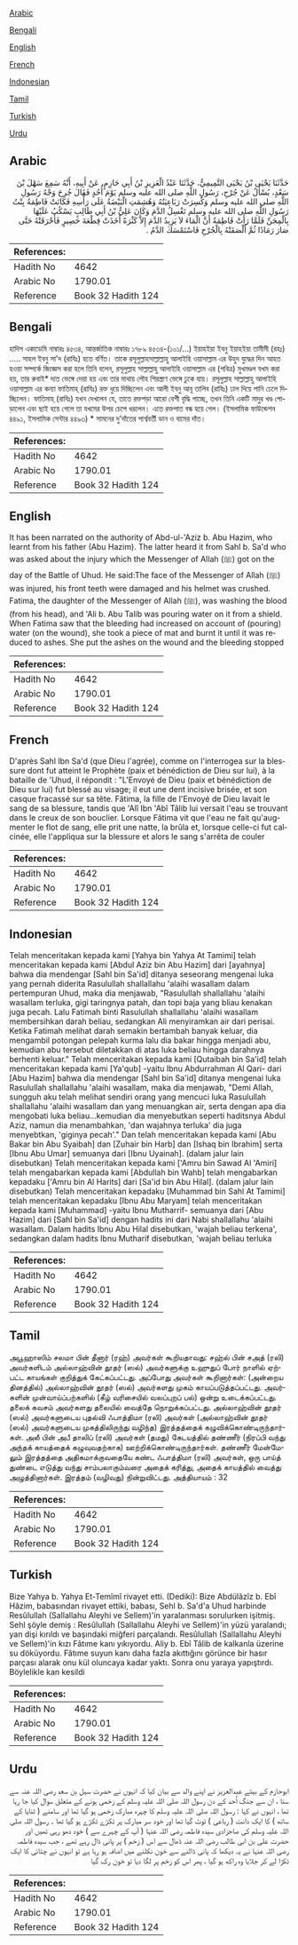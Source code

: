 [Arabic](#arabic)

[Bengali](#bengali)

[English](#english)

[French](#french)

[Indonesian](#indonesian)

[Tamil](#tamil)

[Turkish](#turkish)

[Urdu](#urdu)

## Arabic


<div dir="rtl" lang="ar" style={{fontSize:'larger',backgroundColor:'#f8f9fa',padding:20}}>
حَدَّثَنَا يَحْيَى بْنُ يَحْيَى التَّمِيمِيُّ، حَدَّثَنَا عَبْدُ الْعَزِيزِ بْنُ أَبِي حَازِمٍ، عَنْ أَبِيهِ، أَنَّهُ سَمِعَ سَهْلَ بْنَ سَعْدٍ، يُسْأَلُ عَنْ جُرْحِ، رَسُولِ اللَّهِ صلى الله عليه وسلم يَوْمَ أُحُدٍ فَقَالَ جُرِحَ وَجْهُ رَسُولِ اللَّهِ صلى الله عليه وسلم وَكُسِرَتْ رَبَاعِيَتُهُ وَهُشِمَتِ الْبَيْضَةُ عَلَى رَأْسِهِ فَكَانَتْ فَاطِمَةُ بِنْتُ رَسُولِ اللَّهِ صلى الله عليه وسلم تَغْسِلُ الدَّمَ وَكَانَ عَلِيُّ بْنُ أَبِي طَالِبٍ يَسْكُبُ عَلَيْهَا بِالْمِجَنِّ فَلَمَّا رَأَتْ فَاطِمَةُ أَنَّ الْمَاءَ لاَ يَزِيدُ الدَّمَ إِلاَّ كَثْرَةً أَخَذَتْ قِطْعَةَ حَصِيرٍ فَأَحْرَقَتْهُ حَتَّى صَارَ رَمَادًا ثُمَّ أَلْصَقَتْهُ بِالْجُرْحِ فَاسْتَمْسَكَ الدَّمُ ‏.‏
</div>
<div style={{backgroundColor:'#f8f9fa',padding:20, marginBottom: 10}}><table> <thead> <tr> <th>References:</th> <th></th> </tr> </thead> <tbody><tr><td>Hadith No</td><td>4642</td></tr><tr><td>Arabic No</td><td>1790.01</td></tr><tr><td>Reference</td><td>Book 32 Hadith 124</td></tr></tbody></table></div>

## Bengali


<div dir="ltr" lang="bn" style={{fontSize:'larger',backgroundColor:'#f8f9fa',padding:20}}>
হাদিস একাডেমি নাম্বারঃ ৪৫৩৪, আন্তর্জাতিক নাম্বারঃ ১৭৮৯ ৪৫৩৪-(১০১/...) ইয়াহইয়া ইবনু ইয়াহইয়া তামীমী (রহঃ) ..... সাহল ইবনু সা'দ (রাযিঃ) হতে বর্ণিত। তাকে রসূলুল্লাহসাল্লাল্লাহু আলাইহি ওয়াসাল্লাম এর উহুদ যুদ্ধের দিন আহত হওয়া সম্পর্কে জিজ্ঞেস করা হলে তিনি বলেন, রসূলুল্লাহ সাল্লাল্লাহু আলাইহি ওয়াসাল্লাম এর (পবিত্র) মুখমণ্ডল যখম করা হয়, তার রুবাই* দাত ভেঙ্গে দেয়া হয় এবং তার মাথায় লৌহ শিরস্ত্রাণ ভেঙ্গে ঢুকে যায়। রসূলুল্লাহ সাল্লাল্লাহু আলাইহি ওয়াসাল্লাম এর কন্যা ফাতিমাহ্ (রাযিঃ) রক্ত ধুয়ে দিচ্ছিলেন এবং আলী ইবনু আবূ তালিব (রাযিঃ) ঢাল দিয়ে পানি ঢেলে দিচ্ছিলেন। ফাতিমাহ্ (রাযিঃ) যখন দেখলেন যে, তাতে রক্তপড়া আরো বেশী বৃদ্ধি পাচ্ছে, তখন তিনি একটি মাদুর খণ্ড পোড়ালেন এবং ছাই হয়ে গেলে তা যখমের উপর চেপে ধরলেন। এতে রক্তপাত বন্ধ হয়ে গেল। (ইসলামিক ফাউন্ডেশন ৪৪৯১, ইসলামিক সেন্টার ৪৪৯৩) * সামনের দু'দাঁতের পার্শ্ববর্তী ডান ও বামের দাঁত।
</div>
<div style={{backgroundColor:'#f8f9fa',padding:20, marginBottom: 10}}><table> <thead> <tr> <th>References:</th> <th></th> </tr> </thead> <tbody><tr><td>Hadith No</td><td>4642</td></tr><tr><td>Arabic No</td><td>1790.01</td></tr><tr><td>Reference</td><td>Book 32 Hadith 124</td></tr></tbody></table></div>

## English


<div dir="ltr" lang="en" style={{fontSize:'larger',backgroundColor:'#f8f9fa',padding:20}}>
It has been narrated on the authority of Abd-ul-'Aziz b. Abu Hazim, who learnt from his father (Abu Hazim). The latter heard it from Sahl b. Sa'd who was asked about the injury which the Messenger of Allah (ﷺ) got on the day of the Battle of Uhud. He said:The face of the Messenger of Allah (ﷺ) was injured, his front teeth were damaged and his helmet was crushed. Fatima, the daughter of the Messenger of Allah (ﷺ), was washing the blood (from his head), and 'Ali b. Abu Talib was pouring water on it from a shield. When Fatima saw that the bleeding had increased on account of (pouring) water (on the wound), she took a piece of mat and burnt it until it was reduced to ashes. She put the ashes on the wound and the bleeding stopped
</div>
<div style={{backgroundColor:'#f8f9fa',padding:20, marginBottom: 10}}><table> <thead> <tr> <th>References:</th> <th></th> </tr> </thead> <tbody><tr><td>Hadith No</td><td>4642</td></tr><tr><td>Arabic No</td><td>1790.01</td></tr><tr><td>Reference</td><td>Book 32 Hadith 124</td></tr></tbody></table></div>

## French


<div dir="ltr" lang="fr" style={{fontSize:'larger',backgroundColor:'#f8f9fa',padding:20}}>
D'après Sahl Ibn Sa'd (que Dieu l'agrée), comme on l'interrogea sur la blessure dont fut atteint le Prophète (paix et bénédiction de Dieu sur lui), à la bataille de 'Uhud, il répondit : "L'Envoyé de Dieu (paix et bénédiction de Dieu sur lui) fut blessé au visage; il eut une dent incisive brisée, et son casque fracassé sur sa tête. Fâtima, la fille de l'Envoyé de Dieu lavait le sang de sa blessure, tandis que 'Alî Ibn 'Abî Tâlib lui versait l'eau se trouvant dans le creux de son bouclier. Lorsque Fâtima vit que l'eau ne fait qu'augmenter le flot de sang, elle prit une natte, la brûla et, lorsque celle-ci fut calcinée, elle l'appliqua sur la blessure et alors le sang s'arrêta de couler
</div>
<div style={{backgroundColor:'#f8f9fa',padding:20, marginBottom: 10}}><table> <thead> <tr> <th>References:</th> <th></th> </tr> </thead> <tbody><tr><td>Hadith No</td><td>4642</td></tr><tr><td>Arabic No</td><td>1790.01</td></tr><tr><td>Reference</td><td>Book 32 Hadith 124</td></tr></tbody></table></div>

## Indonesian


<div dir="ltr" lang="id" style={{fontSize:'larger',backgroundColor:'#f8f9fa',padding:20}}>
Telah menceritakan kepada kami [Yahya bin Yahya At Tamimi] telah menceritakan kepada kami [Abdul Aziz bin Abu Hazim] dari [ayahnya] bahwa dia mendengar [Sahl bin Sa'id] ditanya seseorang mengenai luka yang pernah diderita Rasulullah shallallahu 'alaihi wasallam dalam pertempuran Uhud, maka dia menjawab, "Rasulullah shallallahu 'alaihi wasallam terluka, gigi taringnya patah, dan topi baja yang bliau kenakan juga pecah. Lalu Fatimah binti Rasulullah shallallahu 'alaihi wasallam membersihkan darah beliau, sedangkan Ali menyiramkan air dari perisai. Ketika Fatimah melihat darah semakin bertambah banyak keluar, dia mengambil potongan pelepah kurma lalu dia bakar hingga menjadi abu, kemudian abu tersebut diletakkan di atas luka beliau hingga darahnya berhenti keluar." Telah menceritakan kepada kami [Qutaibah bin Sa'id] telah menceritakan kepada kami [Ya'qub] -yaitu Ibnu Abdurrahman Al Qari- dari [Abu Hazim] bahwa dia mendengar [Sahl bin Sa'id] ditanya mengenai luka Rasulullah shallallahu 'alaihi wasallam, maka dia menjawab, "Demi Allah, sungguh aku telah melihat sendiri orang yang mencuci luka Rasulullah shallallahu 'alaihi wasallam dan yang menuangkan air, serta dengan apa dia mengobati luka beliau...kemudian dia menyebutkan seperti haditsnya Abdul Aziz, namun dia menambahkan, 'dan wajahnya terluka' dia juga menyebtkan, 'giginya pecah'." Dan telah menceritakan kepada kami [Abu Bakar bin Abu Syaibah] dan [Zuhair bin Harb] dan [Ishaq bin Ibrahim] serta [Ibnu Abu Umar] semuanya dari [Ibnu Uyainah]. (dalam jalur lain disebutkan) Telah menceritakan kepada kami ['Amru bin Sawad Al 'Amiri] telah mengabarkan kepada kami [Abdullah bin Wahb] telah mengabarkan kepadaku ['Amru bin Al Harits] dari [Sa'id bin Abu Hilal]. (dalam jalur lain disebutkan) Telah menceritakan kepadaku [Muhammad bin Sahl At Tamimi] telah menceritakan kepadaku [Ibnu Abu Maryam] telah menceritakan kepada kami [Muhammad] -yaitu Ibnu Mutharrif- semuanya dari [Abu Hazim] dari [Sahl bin Sa'id] dengan hadits ini dari Nabi shallallahu 'alaihi wasallam. Dalam hadits Ibnu Abu Hilal disebutkan, 'wajah beliau terkena', sedangkan dalam hadits Ibnu Mutharif disebutkan, 'wajah beliau terluka
</div>
<div style={{backgroundColor:'#f8f9fa',padding:20, marginBottom: 10}}><table> <thead> <tr> <th>References:</th> <th></th> </tr> </thead> <tbody><tr><td>Hadith No</td><td>4642</td></tr><tr><td>Arabic No</td><td>1790.01</td></tr><tr><td>Reference</td><td>Book 32 Hadith 124</td></tr></tbody></table></div>

## Tamil


<div dir="ltr" lang="ta" style={{fontSize:'larger',backgroundColor:'#f8f9fa',padding:20}}>
அபூஹாஸிம் சலமா பின் தீனார் (ரஹ்) அவர்கள் கூறியதாவது: சஹ்ல் பின் சஅத் (ரலி) அவர்களிடம் அல்லாஹ்வின் தூதர் (ஸல்) அவர்களுக்கு உஹுதுப் போர் நாளில் ஏற்பட்ட காயங்கள் குறித்துக் கேட்கப்பட்டது. அப்போது அவர்கள் கூறினார்கள்: (அன்றைய தினத்தில்) அல்லாஹ்வின் தூதர் (ஸல்) அவர்களது முகம் காயப்படுத்தப்பட்டது. அவர்களின் முன்வாய்ப்பற்களில் (கீழ் வரிசையில் வலப்புறப் பல்) ஒன்று உடைக்கப்பட்டது. தலைக் கவசம் அவர்களது தலையில் வைத்தே நொறுக்கப்பட்டது. அல்லாஹ்வின் தூதர் (ஸல்) அவர்களுடைய புதல்வி ஃபாத்திமா (ரலி) அவர்கள் (அல்லாஹ்வின் தூதர் (ஸல்) அவர்களுடைய முகத்திலிருந்து வழிந்த) இரத்தத்தைக் கழுவிக்கொண்டிருந்தார்கள். அலீ பின் அபீ தாலிப் (ரலி) அவர்கள் (தமது) கேடயத்தில் தண்ணீர் (நிரப்பி வந்து அந்தக் காயத்தைக் கழுவுவதற்காக) ஊற்றிக்கொண்டிருந்தார்கள். தண்ணீர் மேன்மேலும் இரத்தத்தை அதிகமாக்குவதையே கண்ட ஃபாத்திமா (ரலி) அவர்கள், ஒரு பாய்த் துண்டை எடுத்து வந்து சாம்பலாகும்வரை அதைக் கரித்து, அதைக் காயத்தில் வைத்து அழுத்தினார்கள். இரத்தம் (வழிவது) நின்றுவிட்டது. அத்தியாயம் : 32
</div>
<div style={{backgroundColor:'#f8f9fa',padding:20, marginBottom: 10}}><table> <thead> <tr> <th>References:</th> <th></th> </tr> </thead> <tbody><tr><td>Hadith No</td><td>4642</td></tr><tr><td>Arabic No</td><td>1790.01</td></tr><tr><td>Reference</td><td>Book 32 Hadith 124</td></tr></tbody></table></div>

## Turkish


<div dir="ltr" lang="tr" style={{fontSize:'larger',backgroundColor:'#f8f9fa',padding:20}}>
Bize Yahya b. Yahya Et-Temîmî rivayet etti. (Dediki): Bize Abdülâzîz b. Ebî Hâzim, babasından rivayet ettiki, babası, Sehl b. Sa'd'a Uhud harbinde Resûlullah (Sallallahu Aleyhi ve Sellem)'in yaralanması sorulurken işitmiş. Sehl şöyle demiş : Resûlullah (Sallallahu Aleyhi ve Sellem)'in yüzü yaralandı; yan dişi kırıldı ve başındaki miğferi parçalandı. Resûlullah (Sallallahu Aleyhi ve Sellem)'in kızı Fâtıme kanı yıkıyordu. Aliy b. Ebî Tâlib de kalkanla üzerine su döküyordu. Fâtıme suyun kanı daha fazla akıttığını görünce bir hasır parçası alarak onu kül oluncaya kadar yaktı. Sonra onu yaraya yapıştırdı. Böylelikle kan kesildi
</div>
<div style={{backgroundColor:'#f8f9fa',padding:20, marginBottom: 10}}><table> <thead> <tr> <th>References:</th> <th></th> </tr> </thead> <tbody><tr><td>Hadith No</td><td>4642</td></tr><tr><td>Arabic No</td><td>1790.01</td></tr><tr><td>Reference</td><td>Book 32 Hadith 124</td></tr></tbody></table></div>

## Urdu


<div dir="rtl" lang="ur" style={{fontSize:'larger',backgroundColor:'#f8f9fa',padding:20}}>
ابوحازم کے بیٹے عبدالعزیز نے اپنے والد سے بیان کیا کہ انہوں نے حضرت سہل بن سعد رضی اللہ عنہ سے سنا ، ان سے جنگ اُحد کے دن رسول اللہ صلی اللہ علیہ وسلم کے زخمی ہونے کے متعلق سوال کیا جا رہا تھا ، انہوں نے کہا : رسول اللہ صلی اللہ علیہ وسلم کا چہرہ مبارک زخمی ہو گیا تھا اور سامنے ( ثنایا کے ساتھ ) کا ایک دانت ( رباعی ) ٹوٹ گیا تھا اور خود سر مبارک پر ٹکڑے ٹکڑے ہو گیا تھا ۔ رسول اللہ صلی اللہ علیہ وسلم کی صاجزادی سیدہ فاطمہ رضی اللہ عنہا ( آپ کے چہرے سے ) خود دھو رہی تھیں اور حضرت علی بن ابی طالب رضی اللہ عنہ ڈھال سے اس ( زخم ) پر پانی ڈال رہے تھے ، جب سیدہ فاطمہ رضی اللہ عنہا نے یہ دیکھا کہ پانی ڈالنے سے خون نکلنے میں اضافہ ہو رہا ہے تو انہوں نے چٹائی کا ایک ٹکڑا لے کر جلایا وہ راکھ ہو گیا ، پھر اس کو زخم پر لگا دیا تو خون رک گیا
</div>
<div style={{backgroundColor:'#f8f9fa',padding:20, marginBottom: 10}}><table> <thead> <tr> <th>References:</th> <th></th> </tr> </thead> <tbody><tr><td>Hadith No</td><td>4642</td></tr><tr><td>Arabic No</td><td>1790.01</td></tr><tr><td>Reference</td><td>Book 32 Hadith 124</td></tr></tbody></table></div>